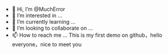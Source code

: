 - 👋 Hi, I’m @MuchError
- 👀 I’m interested in ...
- 🌱 I’m currently learning ...
- 💞️ I’m looking to collaborate on ...
- 📫 How to reach me ...
This is my first demo on github，hello everyone，nice to meet you
<!---
MuchError/MuchError is a ✨ special ✨ repository because its `README.md` (this file) appears on your GitHub profile.
You can click the Preview link to take a look at your changes.
--->
